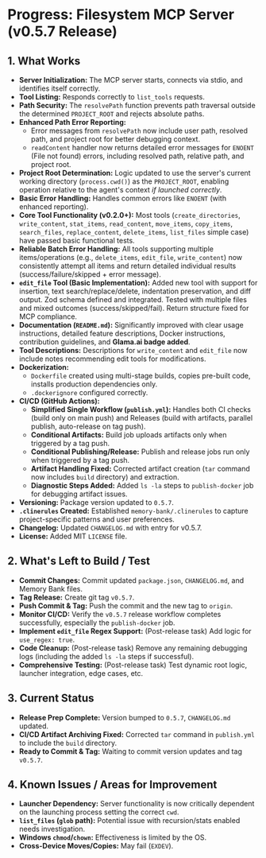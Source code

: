 <!-- Version: 2.8 | Last Updated: 2025-04-05 | Updated By: Cline -->
# Progress: Filesystem MCP Server (v0.5.7 Release)

## 1. What Works

- **Server Initialization:** The MCP server starts, connects via stdio, and identifies itself correctly.
- **Tool Listing:** Responds correctly to `list_tools` requests.
- **Path Security:** The `resolvePath` function prevents path traversal outside the determined `PROJECT_ROOT` and rejects absolute paths.
- **Enhanced Path Error Reporting:**
    - Error messages from `resolvePath` now include user path, resolved path, and project root for better debugging context.
    - `readContent` handler now returns detailed error messages for `ENOENT` (File not found) errors, including resolved path, relative path, and project root.
- **Project Root Determination:** Logic updated to use the server's current working directory (`process.cwd()`) as the `PROJECT_ROOT`, enabling operation relative to the agent's context _if launched correctly_.
- **Basic Error Handling:** Handles common errors like `ENOENT` (with enhanced reporting).
- **Core Tool Functionality (v0.2.0+):** Most tools (`create_directories`, `write_content`, `stat_items`, `read_content`, `move_items`, `copy_items`, `search_files`, `replace_content`, `delete_items`, `list_files` simple case) have passed basic functional tests.
- **Reliable Batch Error Handling:** All tools supporting multiple items/operations (e.g., `delete_items`, `edit_file`, `write_content`) now consistently attempt all items and return detailed individual results (success/failure/skipped + error message).
- **`edit_file` Tool (Basic Implementation):** Added new tool with support for insertion, text search/replace/delete, indentation preservation, and diff output. Zod schema defined and integrated. Tested with multiple files and mixed outcomes (success/skipped/fail). Return structure fixed for MCP compliance.
- **Documentation (`README.md`):** Significantly improved with clear usage instructions, detailed feature descriptions, Docker instructions, contribution guidelines, and **Glama.ai badge added**.
- **Tool Descriptions:** Descriptions for `write_content` and `edit_file` now include notes recommending edit tools for modifications.
- **Dockerization:**
  - `Dockerfile` created using multi-stage builds, copies pre-built code, installs production dependencies only.
  - `.dockerignore` configured correctly.
- **CI/CD (GitHub Actions):**
  - **Simplified Single Workflow (`publish.yml`):** Handles both CI checks (build only on main push) and Releases (build with artifacts, parallel publish, auto-release on tag push).
  - **Conditional Artifacts:** Build job uploads artifacts only when triggered by a tag push.
  - **Conditional Publishing/Release:** Publish and release jobs run only when triggered by a tag push.
  - **Artifact Handling Fixed:** Corrected artifact creation (`tar` command now includes `build` directory) and extraction.
  - **Diagnostic Steps Added:** Added `ls -la` steps to `publish-docker` job for debugging artifact issues.
- **Versioning:** Package version updated to `0.5.7`.
- **`.clinerules` Created:** Established `memory-bank/.clinerules` to capture project-specific patterns and user preferences.
- **Changelog:** Updated `CHANGELOG.md` with entry for v0.5.7.
- **License:** Added MIT `LICENSE` file.

## 2. What's Left to Build / Test

- **Commit Changes:** Commit updated `package.json`, `CHANGELOG.md`, and Memory Bank files.
- **Tag Release:** Create git tag `v0.5.7`.
- **Push Commit & Tag:** Push the commit and the new tag to `origin`.
- **Monitor CI/CD:** Verify the `v0.5.7` release workflow completes successfully, especially the `publish-docker` job.
- **Implement `edit_file` Regex Support:** (Post-release task) Add logic for `use_regex: true`.
- **Code Cleanup:** (Post-release task) Remove any remaining debugging logs (including the added `ls -la` steps if successful).
- **Comprehensive Testing:** (Post-release task) Test dynamic root logic, launcher integration, edge cases, etc.

## 3. Current Status

- **Release Prep Complete:** Version bumped to `0.5.7`, `CHANGELOG.md` updated.
- **CI/CD Artifact Archiving Fixed:** Corrected `tar` command in `publish.yml` to include the `build` directory.
- **Ready to Commit & Tag:** Waiting to commit version updates and tag `v0.5.7`.

## 4. Known Issues / Areas for Improvement

- **Launcher Dependency:** Server functionality is now critically dependent on the launching process setting the correct `cwd`.
- **`list_files` (`glob` path):** Potential issue with recursion/stats enabled needs investigation.
- **Windows `chmod`/`chown`:** Effectiveness is limited by the OS.
- **Cross-Device Moves/Copies:** May fail (`EXDEV`).
